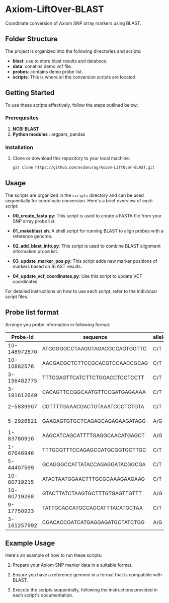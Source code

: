 # Axiom-LiftOver-BLAST
Coordinate conversion of Axiom SNP array markers using BLAST.

## Folder Structure

The project is organized into the following directories and scripts:

- **blast**: use to store blast results and databses.
- **data**: conatins demo vcf file.
- **probes**: contains demo probe list.
- **scripts**: This is where all the conversion scripts are located.

## Getting Started

To use these scripts effectively, follow the steps outlined below:

### Prerequisites

1. **NCBI BLAST**
2. **Python modules** : argpars, pandas

### Installation

1. Clone or download this repository to your local machine:

   ```bash
   git clone https://github.com/avdanurag/Axiom-LiftOver-BLAST.git

## Usage

The scripts are organized in the `scripts` directory and can be used sequentially for coordinate conversion. Here's a brief overview of each script:

- **00_create_fasta.py**: This script is used to create a FASTA file from your SNP array probe list.

- **01_makeblast.sh**: A shell script for running BLAST to align probes with a reference genome.

- **02_add_blast_info.py**: This script is used to combine BLAST alignment information probe list.

- **03_update_marker_pos.py**: This script adds new marker positions of markers based on BLAST results.

- **04_update_vcf_coordinates.py**: Use this script to update VCF coordinates

For detailed instructions on how to use each script, refer to the individual script files.


## Probe list format
Arrange you probe information in following format:

| Probe-Id     | sequence                       | allele | Tile_strand | ID          | probe_set_ID | Affy_SNP_ID   | cust_ID     |
|--------------|--------------------------------|--------|-------------|-------------|--------------|---------------|-------------|
| 10-148972870 | ATCGGGGCCTAAGGTAGACGCCAGTGGTTC | C/T    | f           | AX-90525723 | AX-90525723  | Affx-90758874 | PHM1506.18  |
| 10-10882576  | AACGACGCTCTTCCGCACGTCCAACCGCAG | C/T    | f           | AX-90525726 | AX-90525726  | Affx-90293863 | PHM15331.16 |
| 3-156482775  | TTTCGAGTTCATCTTCTGGACCTCCTCCTT | C/T    | f           | AX-90525729 | AX-90525729  | Affx-90864597 | PHM1626.34  |
| 3-191612649  | CACAGTTCCGGCAATGTTCCGATGAGAAAA | C/T    | f           | AX-90525738 | AX-90525738  | Affx-90967383 | PHM3075.15  |
| 2-5839907    | CGTTTTGAAACGACTGTAAATCCCTCTGTA | C/T    | f           | AX-90525741 | AX-90525741  | Affx-90601730 | PHM3309.8   |
| 5-2926821    | GAAGAGTGTGCTCAGAGCAGAGAAGATAGG | A/G    | f           | AX-90525746 | AX-90525746  | Affx-90194631 | PHM3714.12  |
| 1-83780916   | AAGCATCAGCATTTTGAGGCAACATGAGCT | A/G    | f           | AX-90525748 | AX-90525748  | Affx-91054640 | PHM4185.17  |
| 1-67646946   | TTTGCGTTTCCAGAGCCATGCGGTGCTTGC | C/T    | f           | AX-90525756 | AX-90525756  | Affx-90294728 | PHM5098.25  |
| 5-44407599   | GCAGGGCCATTATACCAGAGGATACGGCGA | C/T    | f           | AX-90525763 | AX-90525763  | Affx-90315003 | PHM6795.5   |
| 10-80719215  | ATACTAATGGAACTTTGCGCAAAGAAGAAG | C/T    | f           | AX-90525768 | AX-90525768  | Affx-91218396 | PHM9266.23  |
| 10-80719268  | GTACTTATCTAAGTGCTTTGTGAGTTGTTT | A/G    | f           | AX-90525769 | AX-90525769  | Affx-91102582 | PHM9266.25  |
| 9-17750933   | TATTGCAGCATGCCAGCATTTACATGCTAA | C/T    | f           | AX-90525770 | AX-90525770  | Affx-90145683 | PHM9374.5   |
| 3-161257992  | CGACACCGATCATGAGGAGATGCTATCTGG | A/G    | f           | AX-90525773 | AX-90525773  | Affx-90559611 | PHM9914.11  |

## Example Usage

Here's an example of how to run these scripts:

1. Prepare your Axiom SNP marker data in a suitable format.

2. Ensure you have a reference genome in a format that is compatible with BLAST.

3. Execute the scripts sequentially, following the instructions provided in each script's documentation.

